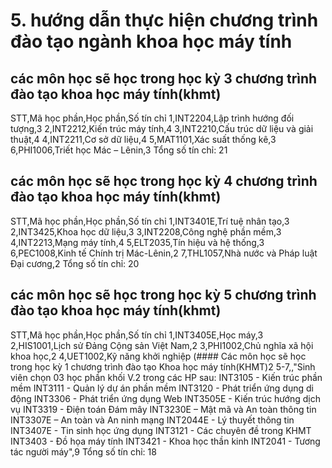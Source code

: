 # 5. hướng dẫn thực hiện chương trình đào tạo ngành khoa học máy tính
## các môn học sẽ học trong học kỳ 3 chương trình đào tạo khoa học máy tính(khmt)
STT,Mã học phần,Học phần,Số tín chỉ
1,INT2204,Lập trình hướng đối tượng,3
2,INT2212,Kiến trúc máy tính,4
3,INT2210,Cấu trúc dữ liệu và giải thuật,4
4,INT2211,Cơ sở dữ liệu,4
5,MAT1101,Xác suất thống kê,3
6,PHI1006,Triết học Mác – Lênin,3
Tổng số tín chỉ: 21
## các môn học sẽ học trong học kỳ 4 chương trình đào tạo khoa học máy tính(khmt)
STT,Mã học phần,Học phần,Số tín chỉ
1,INT3401E,Trí tuệ nhân tạo,3
2,INT3425,Khoa học dữ liệu,3
3,INT2208,Công nghệ phần mềm,3
4,INT2213,Mạng máy tính,4
5,ELT2035,Tín hiệu và hệ thống,3
6,PEC1008,Kinh tế Chính trị Mác-Lênin,2
7,THL1057,Nhà nước và Pháp luật Đại cương,2
Tổng số tín chỉ: 20
## các môn học sẽ học trong học kỳ 5 chương trình đào tạo khoa học máy tính(khmt)
STT,Mã học phần,Học phần,Số tín chỉ
1,INT3405E,Học máy,3
2,HIS1001,Lịch sử Đảng Cộng sản Việt Nam,2
3,PHI1002,Chủ nghĩa xã hội khoa học,2
4,UET1002,Kỹ năng khởi nghiệp (#### Các môn học sẽ học trong học kỳ 1 chương trình đào tạo Khoa học máy tính(KHMT)2
5-7,,"Sinh viên chọn 03 học phần khối V.2 trong các HP sau:
INT3105 - Kiến trúc phần mềm
INT3111 - Quản lý dự án phần mềm
INT3120 - Phát triển ứng dụng di động
INT3306 - Phát triển ứng dụng Web
INT3505E - Kiến trúc hướng dịch vụ
INT3319 - Điện toán Đám mây
INT3230E – Mật mã và An toàn thông tin
INT3307E – An toàn và An ninh mạng
INT2044E - Lý thuyết thông tin
INT3407E - Tin sinh học ứng dụng
INT3121 - Các chuyên đề trong KHMT
INT3403 - Đồ họa máy tính
INT3421 - Khoa học thần kinh
INT2041 - Tương tác người máy",9
Tổng số tín chỉ: 18
